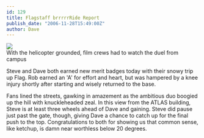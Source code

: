 ```yaml
---
id: 129
title: Flagstaff brrrrrRide Report
publish_date: "2006-11-28T15:49:00Z"
author: Dave
---
```


![](http://lh6.ggpht.com/_zoD15FRZxcs/SvUe1cTTTFI/AAAAAAAACR4/AFaryP8QQXI/s2400/snow.jpg)  
With the helicopter grounded, film crews had to watch the duel from campus

Steve and Dave both earned new merit badges today with their snowy trip up Flag. Rob earned an 'A' for effort and heart, but was hampered by a knee injury shortly after starting and wisely returned to the base.

Fans lined the streets, gawking in amazement as the ambitious duo boogied up the hill with knuckleheaded zeal. In this view from the ATLAS building, Steve is at least three wheels ahead of Dave and gaining. Steve did pause just past the gate, though, giving Dave a chance to catch up for the final push to the top. Congratulations to both for showing us that common sense, like ketchup, is damn near worthless below 20 degrees.
